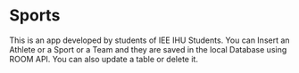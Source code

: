 # Sports

This is an app developed by students of IEE IHU Students. 
You can Insert an Athlete or a Sport or a Team and they are saved in the local Database using ROOM API.
You can also update a table or delete it.
